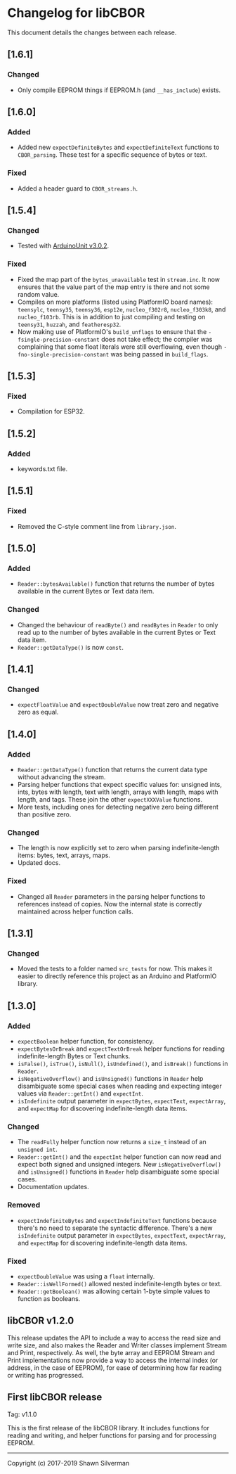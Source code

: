 # Changelog for libCBOR

This document details the changes between each release.

## [1.6.1]

### Changed
* Only compile EEPROM things if EEPROM.h (and `__has_include`) exists.

## [1.6.0]

### Added
* Added new `expectDefiniteBytes` and `expectDefiniteText` functions
  to `CBOR_parsing`. These test for a specific sequence of bytes or text.

### Fixed
* Added a header guard to `CBOR_streams.h`.

## [1.5.4]

### Changed
* Tested with
  [ArduinoUnit v3.0.2](https://github.com/mmurdoch/arduinounit/releases/tag/v3.0.2).

### Fixed
* Fixed the map part of the `bytes_unavailable` test in `stream.inc`. It now
  ensures that the value part of the map entry is there and not some
  random value.
* Compiles on more platforms (listed using PlatformIO board names): `teensylc`,
  `teensy35`, `teensy36`, `esp12e`, `nucleo_f302r8`, `nucleo_f303k8`, and
  `nucleo_f103rb`. This is in addition to just compiling and testing on
  `teensy31`, `huzzah`, and `featheresp32`.
* Now making use of PlatformIO's `build_unflags` to ensure that the
  `-fsingle-precision-constant` does not take effect; the compiler was
  complaining that some float literals were still overflowing, even though
  `-fno-single-precision-constant` was being passed in `build_flags`.

## [1.5.3]

### Fixed
* Compilation for ESP32.

## [1.5.2]

### Added
* keywords.txt file.

## [1.5.1]

### Fixed
* Removed the C-style comment line from `library.json`.

## [1.5.0]

### Added
* `Reader::bytesAvailable()` function that returns the number of bytes
  available in the current Bytes or Text data item.

### Changed
* Changed the behaviour of `readByte()` and `readBytes` in `Reader` to only
  read up to the number of bytes available in the current Bytes or Text
  data item.
* `Reader::getDataType()` is now `const`.

## [1.4.1]

### Changed
* `expectFloatValue` and `expectDoubleValue` now treat zero and negative
  zero as equal.

## [1.4.0]

### Added
* `Reader::getDataType()` function that returns the current data type without
  advancing the stream.
* Parsing helper functions that expect specific values for: unsigned ints,
  ints, bytes with length, text with length, arrays with length, maps with
  length, and tags. These join the other `expectXXXValue` functions.
* More tests, including ones for detecting negative zero being different than
  positive zero.

### Changed
* The length is now explicitly set to zero when parsing indefinite-length
  items: bytes, text, arrays, maps.
* Updated docs.

### Fixed
* Changed all `Reader` parameters in the parsing helper functions to
  references instead of copies. Now the internal state is correctly
  maintained across helper function calls.

## [1.3.1]

### Changed
* Moved the tests to a folder named `src_tests` for now. This makes it easier
  to directly reference this project as an Arduino and PlatformIO library.

## [1.3.0]

### Added
* `expectBoolean` helper function, for consistency.
* `expectBytesOrBreak` and `expectTextOrBreak` helper functions for reading
  indefinite-length Bytes or Text chunks.
* `isFalse()`, `isTrue()`, `isNull()`, `isUndefined()`, and `isBreak()`
  functions in `Reader`.
* `isNegativeOverflow()` and `isUnsigned()` functions in `Reader` help
  disambiguate some special cases when reading and expecting integer values
  via `Reader::getInt()` and `expectInt`.
* `isIndefinite` output parameter in `expectBytes`, `expectText`,
  `expectArray`, and `expectMap` for discovering indefinite-length data
  items.

### Changed
* The `readFully` helper function now returns a `size_t` instead of an
  `unsigned int`.
* `Reader::getInt()` and the `expectInt` helper function can now read and
  expect both signed and unsigned integers. New `isNegativeOverflow()` and
  `isUnsigned()` functions in `Reader` help disambiguate some special cases.
* Documentation updates.

### Removed
* `expectIndefiniteBytes` and `expectIndefiniteText` functions because
  there's no need to separate the syntactic difference. There's a new
  `isIndefinite` output parameter in `expectBytes`, `expectText`,
  `expectArray`, and `expectMap` for discovering indefinite-length data
  items.

### Fixed
* `expectDoubleValue` was using a `float` internally.
* `Reader::isWellFormed()` allowed nested indefinite-length bytes or text.
* `Reader::getBoolean()` was allowing certain 1-byte simple values to
  function as booleans.

## libCBOR v1.2.0

This release updates the API to include a way to access the read size and
write size, and also makes the Reader and Writer classes implement Stream
and Print, respectively. As well, the byte array and EEPROM Stream and Print
implementations now provide a way to access the internal index (or address,
in the case of EEPROM), for ease of determining how far reading or writing
has progressed.

## First libCBOR release

Tag: v1.1.0

This is the first release of the libCBOR library. It includes functions for
reading and writing, and helper functions for parsing and for processing
EEPROM.

---

Copyright (c) 2017-2019 Shawn Silverman
